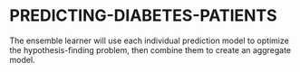 # PREDICTING-DIABETES-PATIENTS
The ensemble learner will use each individual prediction model to optimize the hypothesis-finding problem, then combine them to create an aggregate model. 
